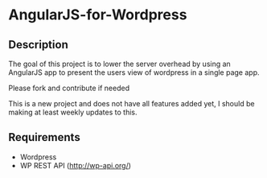 # AngularJS-for-Wordpress

Description
-------
The goal of this project is to lower the server overhead by using an AngularJS app to present the users view of wordpress in a single page app.

Please fork and contribute if needed

This is a new project and does not have all features added yet, I should be making at least weekly updates to this.

Requirements
-------
* Wordpress
* WP REST API (http://wp-api.org/)
